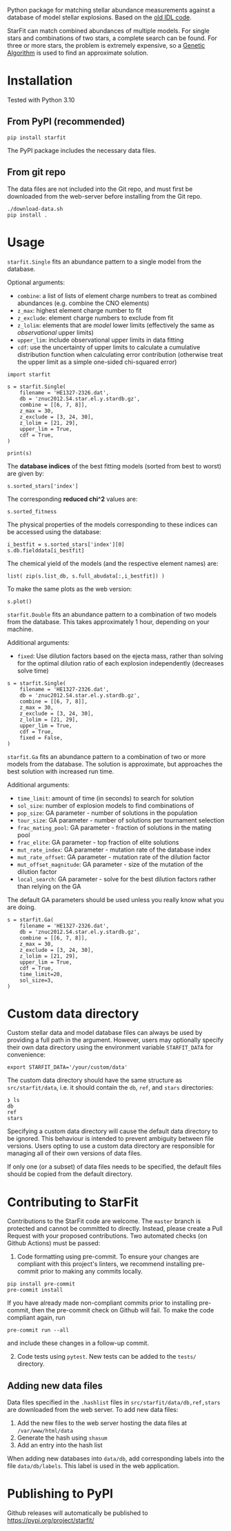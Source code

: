 Python package for matching stellar abundance measurements against a database of model stellar explosions. Based on the [old IDL code](https://2sn.org/starfit/).

StarFit can match combined abundances of multiple models. For single stars and combinations of two stars, a complete search can be found. For three or more stars, the problem is extremely expensive, so a [Genetic Algorithm](https://en.wikipedia.org/wiki/Genetic_algorithm) is used to find an approximate solution.

# Installation
Tested with Python 3.10

## From PyPI (recommended)
```
pip install starfit
```
The PyPI package includes the necessary data files.

## From git repo
The data files are not included into the Git repo, and must first be downloaded from the web-server before installing from the Git repo.
```
./download-data.sh
pip install .
```

# Usage
`starfit.Single` fits an abundance pattern to a single model from the database.

Optional arguments:
- `combine`: a list of lists of element charge numbers to treat as combined abundances (e.g. combine the CNO elements)
- `z_max`: highest element charge number to fit
- `z_exclude`: element charge numbers to exclude from fit
- `z_lolim`: elements that are *model* lower limits (effectively the same as *observational* upper limits)
- `upper_lim`: include observational upper limits in data fitting
- `cdf`: use the uncertainty of upper limits to calculate a cumulative distribution function when calculating error contribution (otherwise treat the upper limit as a simple one-sided chi-squared error)
```
import starfit

s = starfit.Single(
    filename = 'HE1327-2326.dat',
    db = 'znuc2012.S4.star.el.y.stardb.gz',
    combine = [[6, 7, 8]],
    z_max = 30,
    z_exclude = [3, 24, 30],
    z_lolim = [21, 29],
    upper_lim = True,
    cdf = True,
)

print(s)
```

The **database indices** of the best fitting models (sorted from best to worst) are given by:
```
s.sorted_stars['index']
```

The corresponding **reduced chi^2** values are:
```
s.sorted_fitness
```

The physical properties of the models corresponding to these indices can be accessed using the database:
```
i_bestfit = s.sorted_stars['index'][0]
s.db.fielddata[i_bestfit]
```

The chemical yield of the models (and the respective element names) are:
```
list( zip(s.list_db, s.full_abudata[:,i_bestfit]) )
```

To make the same plots as the web version:
```
s.plot()
```

`starfit.Double` fits an abundance pattern to a combination of two models from the database. This takes approximately 1 hour, depending on your machine.

Additional arguments:
- `fixed`: Use dilution factors based on the ejecta mass, rather than solving for the optimal dilution ratio of each explosion independently (decreases solve time)
```
s = starfit.Single(
    filename = 'HE1327-2326.dat',
    db = 'znuc2012.S4.star.el.y.stardb.gz',
    combine = [[6, 7, 8]],
    z_max = 30,
    z_exclude = [3, 24, 30],
    z_lolim = [21, 29],
    upper_lim = True,
    cdf = True,
    fixed = False,
)
```

`starfit.Ga` fits an abundance pattern to a combination of two or more models from the database. The solution is approximate, but approaches the best solution with increased run time.

Additional arguments:
- `time_limit`: amount of time (in seconds) to search for solution
- `sol_size`: number of explosion models to find combinations of
- `pop_size`: GA parameter - number of solutions in the population
- `tour_size`: GA parameter - number of solutions per tournament selection
- `frac_mating_pool`: GA parameter - fraction of solutions in the mating pool
- `frac_elite`: GA parameter - top fraction of elite solutions
- `mut_rate_index`: GA parameter - mutation rate of the database index
- `mut_rate_offset`: GA parameter - mutation rate of the dilution factor
- `mut_offset_magnitude`: GA parameter - size of the mutation of the dilution factor
- `local_search`: GA parameter - solve for the best dilution factors rather than relying on the GA

The default GA parameters should be used unless you really know what you are doing.

```
s = starfit.Ga(
    filename = 'HE1327-2326.dat',
    db = 'znuc2012.S4.star.el.y.stardb.gz',
    combine = [[6, 7, 8]],
    z_max = 30,
    z_exclude = [3, 24, 30],
    z_lolim = [21, 29],
    upper_lim = True,
    cdf = True,
    time_limit=20,
    sol_size=3,
)
```

# Custom data directory
Custom stellar data and model database files can always be used by providing a full path in the argument. However, users may optionally specify their own data directory using the environment variable `STARFIT_DATA` for convenience:
```
export STARFIT_DATA='/your/custom/data'
```
The custom data directory should have the same structure as `src/starfit/data`, i.e. it should contain the `db`, `ref`, and `stars` directories:
```
❯ ls
db
ref
stars
```
Specifying a custom data directory will cause the default data directory to be ignored. This behaviour is intended to prevent ambiguity between file versions. Users opting to use a custom data directory are responsible for managing all of their own versions of data files.

If only one (or a subset) of data files needs to be specified, the default files should be copied from the default directory.

# Contributing to StarFit
Contributions to the StarFit code are welcome. The `master` branch is protected and cannot be committed to directly. Instead, please create a Pull Request with your proposed contributions. Two automated checks (on Github Actions) must be passed:
1. Code formatting using pre-commit. To ensure your changes are compliant with this project's linters, we recommend installing pre-commit prior to making any commits locally.
```
pip install pre-commit
pre-commit install
```
If you have already made non-compliant commits prior to installing pre-commit, then the pre-commit check on Github will fail. To make the code compliant again, run
```
pre-commit run --all
```
and include these changes in a follow-up commit.

2. Code tests using `pytest`. New tests can be added to the `tests/` directory.

## Adding new data files
Data files specified in the `.hashlist` files in `src/starfit/data/db,ref,stars` are downloaded from the web server. To add new data files:
1. Add the new files to the web server hosting the data files at `/var/www/html/data`
2. Generate the hash using `shasum`
3. Add an entry into the hash list

When adding new databases into `data/db`, add corresponding labels into the file `data/db/labels`. This label is used in the web application.

# Publishing to PyPI
Github releases will automatically be published to https://pypi.org/project/starfit/
